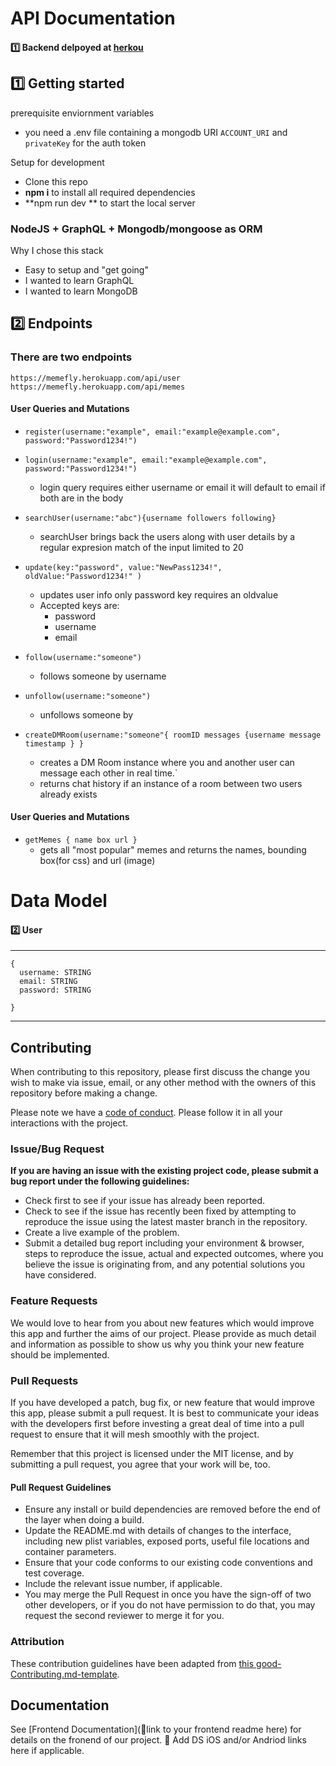 # API Documentation

#### 1️⃣ Backend delpoyed at [herkou](https://memefly.herokuapp.com/) <br>

## 1️⃣ Getting started

prerequisite enviornment variables
- you need a .env file containing a mongodb URI ```ACCOUNT_URI``` and ```privateKey``` for the auth token

Setup for development
- Clone this repo
- **npm i** to install all required dependencies
- **npm run dev ** to start the local server

### NodeJS + GraphQL + Mongodb/mongoose as ORM

Why I chose this stack

-    Easy to setup and "get going"
-    I wanted to learn GraphQL
-    I wanted to learn MongoDB

## 2️⃣ Endpoints
### There are two endpoints 
```https://memefly.herokuapp.com/api/user```
```https://memefly.herokuapp.com/api/memes```

#### User Queries and Mutations
- ```register(username:"example", email:"example@example.com", password:"Password1234!")```

- ```login(username:"example", email:"example@example.com", password:"Password1234!")```

  - login query requires either username or email it will default to email if both are in the body
- ```searchUser(username:"abc"){username followers following}```
  - searchUser brings back the users along with user details by a regular expresion match of the input limited to 20
  
- ```update(key:"password", value:"NewPass1234!", oldValue:"Password1234!" )```
   - updates user info only password key requires an oldvalue
   - Accepted keys are:
      - password
      - username
      - email
- ```follow(username:"someone")```
  - follows someone by username
  
- ```unfollow(username:"someone")```
  - unfollows someone by 
  
- ```createDMRoom(username:"someone"{ roomID messages {username message timestamp } }```
  - creates a DM Room instance where you and another user can message each other in real time.`
  - returns chat history if an instance of a room between two users already exists
  
#### User Queries and Mutations
- ```getMemes { name box url }```
  - gets all "most popular" memes and returns the names, bounding box(for css) and url (image)

# Data Model



#### 2️⃣ User
---
```
{
  username: STRING
  email: STRING
  password: STRING
  
}
```
---
## Contributing

When contributing to this repository, please first discuss the change you wish to make via issue, email, or any other method with the owners of this repository before making a change.

Please note we have a [code of conduct](./code_of_conduct.md). Please follow it in all your interactions with the project.

### Issue/Bug Request

 **If you are having an issue with the existing project code, please submit a bug report under the following guidelines:**
 - Check first to see if your issue has already been reported.
 - Check to see if the issue has recently been fixed by attempting to reproduce the issue using the latest master branch in the repository.
 - Create a live example of the problem.
 - Submit a detailed bug report including your environment & browser, steps to reproduce the issue, actual and expected outcomes,  where you believe the issue is originating from, and any potential solutions you have considered.

### Feature Requests

We would love to hear from you about new features which would improve this app and further the aims of our project. Please provide as much detail and information as possible to show us why you think your new feature should be implemented.

### Pull Requests

If you have developed a patch, bug fix, or new feature that would improve this app, please submit a pull request. It is best to communicate your ideas with the developers first before investing a great deal of time into a pull request to ensure that it will mesh smoothly with the project.

Remember that this project is licensed under the MIT license, and by submitting a pull request, you agree that your work will be, too.

#### Pull Request Guidelines

- Ensure any install or build dependencies are removed before the end of the layer when doing a build.
- Update the README.md with details of changes to the interface, including new plist variables, exposed ports, useful file locations and container parameters.
- Ensure that your code conforms to our existing code conventions and test coverage.
- Include the relevant issue number, if applicable.
- You may merge the Pull Request in once you have the sign-off of two other developers, or if you do not have permission to do that, you may request the second reviewer to merge it for you.

### Attribution

These contribution guidelines have been adapted from [this good-Contributing.md-template](https://gist.github.com/PurpleBooth/b24679402957c63ec426).

## Documentation

See [Frontend Documentation](🚫link to your frontend readme here) for details on the fronend of our project.
🚫 Add DS iOS and/or Andriod links here if applicable.
